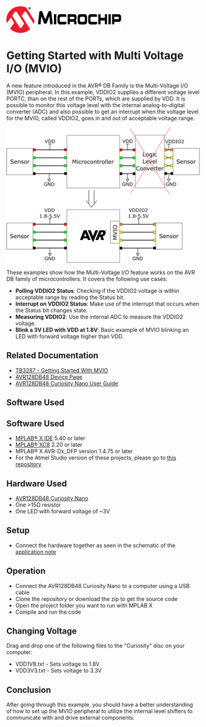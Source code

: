 <a href="https://www.microchip.com" rel="nofollow"><img src="images/microchip.png" alt="MCHP" width="300"/></a>

# Getting Started with Multi Voltage I/O (MVIO)

A new feature introduced in the AVR® DB Family is the Multi-Voltage I/O (MVIO) peripheral. In this example, VDDIO2 supplies a different voltage level PORTC, than on the rest of the PORTs, which are supplied by VDD. It is possible to monitor this voltage level with the internal analog-to-digital converter (ADC) and also possible to get an interrupt when the voltage level for the MVIO, called VDDIO2, goes in and out of acceptable voltage range. 

<a><img src="images/overview.png" alt="overview" width="800"/></a>

These examples show how the Multi-Voltage I/O feature works on the AVR DB family of microcontrollers. It
covers the following use cases:

* **Polling VDDIO2 Status**:
  Checking if the VDDIO2 voltage is within acceptable range by reading the Status bit.
* **Interrupt on VDDIO2 Status**:
  Make use of the interrupt that occurs when the Status bit changes state.
* **Measuring VDDIO2**:
  Use the internal ADC to measure the VDDIO2 voltage.
* **Blink a 3V LED with VDD at 1.8V**:
  Basic example of MVIO blinking an LED with forward voltage higher than VDD.
## Related Documentation

* [TB3287 - Getting Started With MVIO](https://microchip.com/DS90003287) 
* [AVR128DB48 Device Page](https://www.microchip.com/wwwproducts/en/AVR128DB48)
* [AVR128DB48 Curiosity Nano User Guide](https://www.microchip.com/DS50003037)

## Software Used

## Software Used
* [MPLAB® X IDE](https://www.microchip.com/mplab/mplab-x-ide) 5.40 or later
* [MPLAB® XC8](https://www.microchip.com/mplab/compilers) 2.20 or later
* MPLAB® X AVR-Dx_DFP version 1.4.75 or later
* For the Atmel Studio version of these projects, please go to [this repository](https://github.com/microchip-pic-avr-examples/avr128db48-getting-started-with-mvio)

## Hardware Used

* [AVR128DB48 Curiosity Nano](https://www.microchip.com/DevelopmentTools/ProductDetails/PartNO/EV35L43A)
* One >15Ω resistor
* One LED with forward voltage of ~3V

## Setup

* Connect the hardware together as seen in the schematic of the [application note](https://microchip.com/DS90003287) <!--fill in DS number once it has been assigned-->

## Operation
* Connect the AVR128DB48 Curiosity Nano to a computer using a USB cable
* Clone the repository or download the zip to get the source code
* Open the project folder you want to run with MPLAB X
* Compile and run the code


## Changing Voltage
Drag and drop one of the following files to the "Curiosity" disc on your computer:
* VDD1V8.txt - Sets voltage to 1.8V
* VDD3V3.txt - Sets voltage to 3.3V

## Conclusion
After going through this example, you should have a better understanding of how to set up the MVIO peripheral to utilize the internal level shifters to communicate with and drive external components.  
